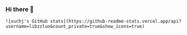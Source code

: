 ### Hi there 👋

<!--
**libzzluo/libzzluo** is a ✨ _special_ ✨ repository because its `README.md` (this file) appears on your GitHub profile.

Here are some ideas to get you started:

- 🔭 I’m currently working on ...
- 🌱 I’m currently learning ...
- 👯 I’m looking to collaborate on ...
- 🤔 I’m looking for help with ...
- 💬 Ask me about ...
- 📫 How to reach me: ...
- 😄 Pronouns: ...
- ⚡ Fun fact: ...
-->

```
![xuchj's GitHub stats](https://github-readme-stats.vercel.app/api?username=libzzluo&count_private=true&show_icons=true)
```

### 
